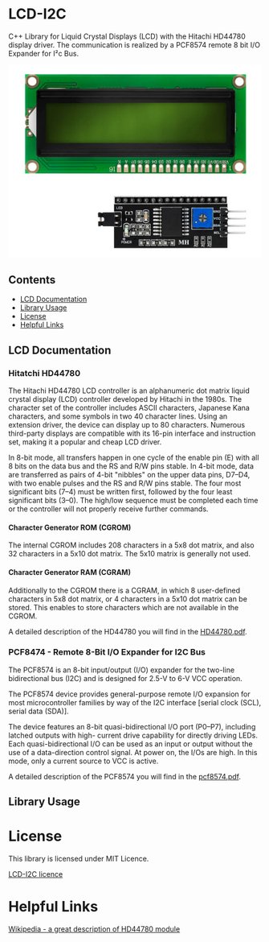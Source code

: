 # LCD-I2C
C++ Library for Liquid Crystal Displays (LCD) with the Hitachi HD44780 display driver.
The communication is realized by a PCF8574 remote 8 bit I/O Expander for I²c Bus.

![LCD](./docs/LCD_Display.PNG)

## Contents
* [LCD Documentation](#lcd-documentation)
* [Library Usage](#library-usage)
* [License](#license)
* [Helpful Links](#helpful-links)


## LCD Documentation
### Hitatchi HD44780
The Hitachi HD44780 LCD controller is an alphanumeric dot matrix liquid crystal display (LCD) controller developed by Hitachi in the 1980s. The character set of the controller includes ASCII characters, Japanese Kana characters, and some symbols in two 40 character lines. Using an extension driver, the device can display up to 80 characters. Numerous third-party displays are compatible with its 16-pin interface and instruction set, making it a popular and cheap LCD driver.

In 8-bit mode, all transfers happen in one cycle of the enable pin (E) with all 8 bits on the data bus and the RS and R/W pins stable. In 4-bit mode, data are transferred as pairs of 4-bit "nibbles" on the upper data pins, D7–D4, with two enable pulses and the RS and R/W pins stable. The four most significant bits (7–4) must be written first, followed by the four least significant bits (3–0). The high/low sequence must be completed each time or the controller will not properly receive further commands.

#### Character Generator ROM (CGROM)
The internal CGROM includes 208 characters in a 5x8 dot matrix, and also 32 characters in a 5x10 dot matrix.
The 5x10 matrix is generally not used.

#### Character Generator RAM (CGRAM)
Additionally to the CGROM there is a CGRAM, in which 8 user-defined characters in 5x8 dot matrix, or 4 characters in a 5x10 dot matrix can be stored. 
This enables to store characters which are not available in the CGROM.

A  detailed description of the HD44780 you will find in the [HD44780.pdf](./docs/HD44780.pdf).

### PCF8474 - Remote 8-Bit I/O Expander for I2C Bus
The PCF8574 is an 8-bit input/output (I/O) expander for the two-line
bidirectional bus (I2C) and is designed for 2.5-V to 6-V
VCC operation.

The PCF8574 device provides general-purpose
remote I/O expansion for most microcontroller
families by way of the I2C interface [serial clock
(SCL), serial data (SDA)].

The device features an 8-bit quasi-bidirectional I/O
port (P0–P7), including latched outputs with high-
current drive capability for directly driving LEDs. Each
quasi-bidirectional I/O can be used as an input or
output without the use of a data-direction control
signal. At power on, the I/Os are high. In this mode,
only a current source to VCC is active.

A  detailed description of the PCF8574 you will find in the [pcf8574.pdf](./docs/pcf8574.pdf).

## Library Usage

# License
This library is licensed under MIT Licence.

[LCD-I2C licence](https://github.com/hasenradball/LCD-I2C/blob/master/LICENSE)

# Helpful Links
[Wikipedia - a great description of HD44780 module](https://de.wikipedia.org/wiki/HD44780)

